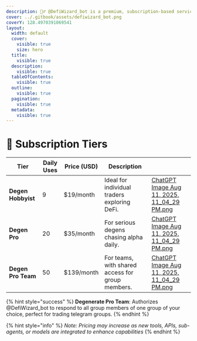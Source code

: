 ```yaml
---
description: 🧙‍♂️ @DefiWizard_bot is a premium, subscription-based service.
cover: ../.gitbook/assets/defiwizard_bot.png
coverY: 128.4970391069541
layout:
  width: default
  cover:
    visible: true
    size: hero
  title:
    visible: true
  description:
    visible: true
  tableOfContents:
    visible: true
  outline:
    visible: true
  pagination:
    visible: true
  metadata:
    visible: true
---
```


# 🥇 Subscription Tiers

<table data-view="cards" data-full-width="false"><thead><tr><th>Tier</th><th>Daily Uses</th><th>Price (USD)</th><th>Description</th><th data-hidden data-card-cover data-type="files"></th></tr></thead><tbody><tr><td><strong>Degen Hobbyist</strong></td><td>9</td><td>$19/month</td><td>Ideal for individual traders exploring DeFi.</td><td><a href="../.gitbook/assets/ChatGPT Image Aug 11, 2025, 11_04_29 PM.png">ChatGPT Image Aug 11, 2025, 11_04_29 PM.png</a></td></tr><tr><td><strong>Degen Pro</strong></td><td>20</td><td>$35/month</td><td>For serious degens chasing alpha daily.</td><td><a href="../.gitbook/assets/ChatGPT Image Aug 11, 2025, 11_04_29 PM.png">ChatGPT Image Aug 11, 2025, 11_04_29 PM.png</a></td></tr><tr><td><strong>Degen Pro Team</strong></td><td>50</td><td>$139/month</td><td>For teams, with shared access for group members.</td><td><a href="../.gitbook/assets/ChatGPT Image Aug 11, 2025, 11_04_29 PM.png">ChatGPT Image Aug 11, 2025, 11_04_29 PM.png</a></td></tr></tbody></table>

{% hint style="success" %}
**Degenerate Pro Team**: Authorizes @DefiWizard\_bot to respond to all group members of one group of your choice, perfect for trading telegram groups.
{% endhint %}

{% hint style="info" %}
_Note: Pricing may increase as new tools, APIs, sub-agents, or models are integrated to enhance capabilities_
{% endhint %}
